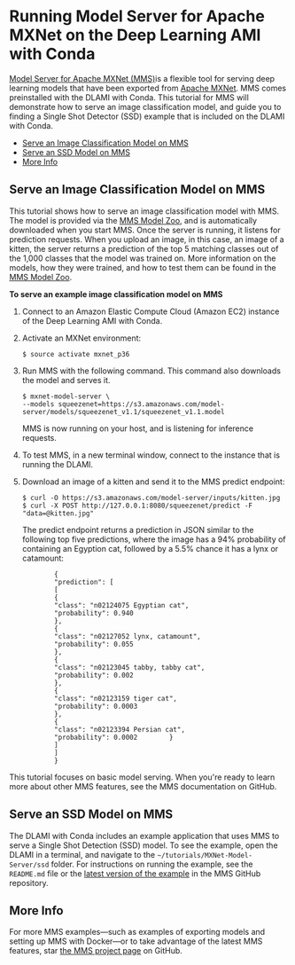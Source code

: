 # Running Model Server for Apache MXNet on the Deep Learning AMI with Conda<a name="tutorial-mms"></a>

[Model Server for Apache MXNet \(MMS\)](https://github.com/awslabs/mxnet-model-server/)is a flexible tool for serving deep learning models that have been exported from [Apache MXNet](http://mxnet.io/)\. MMS comes preinstalled with the DLAMI with Conda\. This tutorial for MMS will demonstrate how to serve an image classification model, and guide you to finding a Single Shot Detector \(SSD\) example that is included on the DLAMI with Conda\.


+ [Serve an Image Classification Model on MMS](#tutorial-mms-serve-mxnet-model)
+ [Serve an SSD Model on MMS](#tutorial-mms-ssd-example)
+ [More Info](#tutorial-mms-project)

## Serve an Image Classification Model on MMS<a name="tutorial-mms-serve-mxnet-model"></a>

This tutorial shows how to serve an image classification model with MMS\. The model is provided via the [MMS Model Zoo](https://github.com/awslabs/mxnet-model-server/blob/master/docs/model_zoo.md), and is automatically downloaded when you start MMS\. Once the server is running,  it listens for prediction requests\. When you upload an image, in this case, an image of a kitten, the server returns a prediction of the top 5 matching classes out of the 1,000 classes that the model was trained on\. More information on the models, how they were trained, and how to test them can be found in the [MMS Model Zoo](https://github.com/awslabs/mxnet-model-server/blob/master/docs/model_zoo.md)\.

**To serve an example image classification model on MMS**

1. Connect to an Amazon Elastic Compute Cloud \(Amazon EC2\) instance of the Deep Learning AMI with Conda\. 

1. Activate an MXNet environment:

   ```
   $ source activate mxnet_p36
   ```

1. Run MMS with the following command\. This command also downloads the model and serves it\.

   ```
   $ mxnet-model-server \
   --models squeezenet=https://s3.amazonaws.com/model-server/models/squeezenet_v1.1/squeezenet_v1.1.model
   ```

   MMS is now running on your host, and is listening for inference requests\. 

1. To test MMS, in a new terminal window, connect to the instance that is running the DLAMI\. 

1. Download an image of a kitten and send it to the MMS predict endpoint: 

   ```
   $ curl -O https://s3.amazonaws.com/model-server/inputs/kitten.jpg
   $ curl -X POST http://127.0.0.1:8080/squeezenet/predict -F "data=@kitten.jpg"
   ```

   The predict endpoint returns a prediction in JSON similar to the following top five predictions, where the image has a 94% probability of containing an Egyption cat, followed by a 5\.5% chance it has a lynx or catamount: 

   ```
           {
           "prediction": [
           [
           {
           "class": "n02124075 Egyptian cat",
           "probability": 0.940
           },
           {
           "class": "n02127052 lynx, catamount",
           "probability": 0.055
           },
           {
           "class": "n02123045 tabby, tabby cat",
           "probability": 0.002
           },
           {
           "class": "n02123159 tiger cat",
           "probability": 0.0003
           },
           {
           "class": "n02123394 Persian cat",
           "probability": 0.0002        }
           ]
           ]
           }
   ```

This tutorial focuses on basic model serving\. When you're ready to learn more about other MMS features, see the MMS documentation on GitHub\.

## Serve an SSD Model on MMS<a name="tutorial-mms-ssd-example"></a>

The DLAMI with Conda includes an example application that uses MMS to serve a Single Shot Detection \(SSD\) model\. To see the example, open the DLAMI in a terminal, and navigate to the `~/tutorials/MXNet-Model-Server/ssd` folder\. For instructions on running the example, see the `README.md` file or the [latest version of the example](https://github.com/awslabs/mxnet-model-server/blob/master/examples/ssd/README.md) in the MMS GitHub repository\.

## More Info<a name="tutorial-mms-project"></a>

For more MMS examples—such as examples of exporting models and setting up MMS with Docker—or to take advantage of the latest MMS features, star [the MMS project page](https://github.com/awslabs/mxnet-model-server) on GitHub\. 